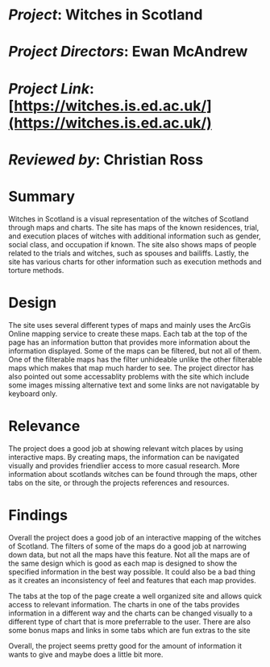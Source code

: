 # *Project*: Witches in Scotland
# *Project Directors*: Ewan McAndrew
# *Project Link*: [https://witches.is.ed.ac.uk/](https://witches.is.ed.ac.uk/)
# *Reviewed by*: Christian Ross

# Summary  
Witches in Scotland is a visual representation of the witches of Scotland through maps and charts. The site has maps of the known residences, trial, and execution places of witches with additional information such as gender, social class, and occupation if known. The site also shows maps of people related to the trials and witches, such as spouses and bailiffs. Lastly, the site has various charts for other information such as execution methods and torture methods.    
# Design  
The site uses several different types of maps and mainly uses the ArcGis Online mapping service to create these maps. Each tab at the top of the page has an information button that provides more information about the information displayed. Some of the maps can be filtered, but not all of them. One of the filterable maps has the filter unhideable unlike the other filterable maps which makes that map much harder to see. The project director has also pointed out some accessablity problems with the site which include some images missing alternative text and some links are not navigatable by keyboard only.  
# Relevance  
The project does a good job at showing relevant witch places by using interactive maps. By creating maps, the information can be navigated visually and provides friendlier access to more casual research. More information about scotlands witches can be found through the maps, other tabs on the site, or through the projects references and resources.   
# Findings   
Overall the project does a good job of an interactive mapping of the witches of Scotland. The filters of some of the maps do a good job at narrowing down data, but not all the maps have this feature. Not all the maps are of the same design which is good as each map is designed to show the specified information in the best way possible. It could also be a bad thing as it creates an inconsistency of feel and features that each map provides.

The tabs at the top of the page create a well organized site and allows quick access to relevant information. The charts in one of the tabs provides information in a different way and the charts can be changed visually to a different type of chart that is more preferrable to the user. There are also some bonus maps and links in some tabs which are fun extras to the site

Overall, the project seems pretty good for the amount of information it wants to give and maybe does a little bit more.

